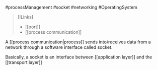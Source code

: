 #processManagement #socket #networking #OperatingSystem 

>[!Links]
>- [[port]]
>- [[process communication]]

A [[process communication|process]] sends into/receives data from a network through a software interface called socket. 

Basically, a socket is an interface between [[application layer]] and the [[transport layer]]
